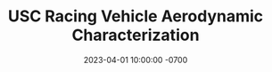 ---
layout: post
title:  "USC Racing Vehicle Aerodynamic Characterization"
date:   2023-04-01 10:00:00 -0700
categories: usc-racing
#image:  /assets/scr23-undertray-roll.png
description: An aerodynamic characterization of a Formula Student car
---